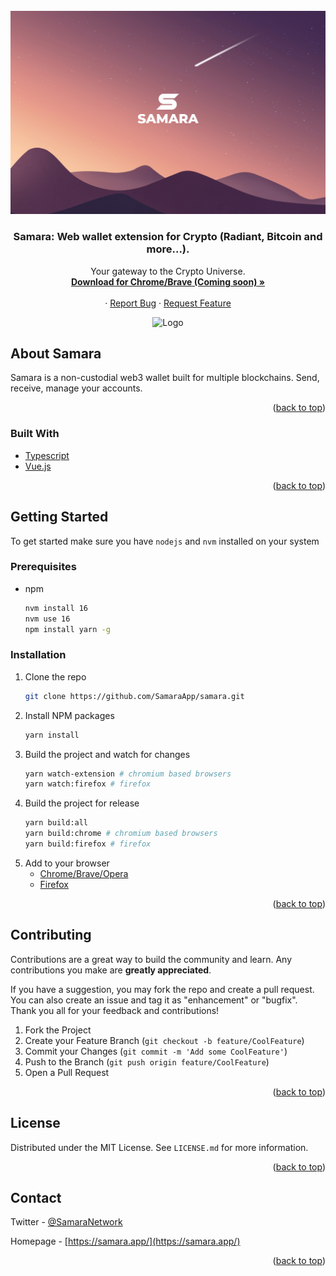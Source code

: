 <br />
<div align="center">
  <a href="https://samara.app">
    <img src="images/samara.jpg" alt="Logo">
  </a>

  <h3 align="center">Samara: Web wallet extension for Crypto (Radiant, Bitcoin and more...).</h3>

  <p align="center">
    Your gateway to the Crypto Universe.
    <br />
    <a href="https://chrome.google.com/webstore/detail/chrome-link-here">
      <strong>Download for Chrome/Brave (Coming soon) »</strong>
    </a>
    <br />
    <br />
    ·
    <a href="https://github.com/SamaraApp/samara/issues">Report Bug</a>
    ·
    <a href="https://github.com/SamaraApp/samara/issues">Request Feature</a>
  </p>

  <img src="images/screens/mont.jpg" alt="Logo">
</div>

<!-- ABOUT THE PROJECT -->
## About Samara

Samara is a non-custodial web3 wallet built for multiple blockchains. 
Send, receive, manage your accounts.

<p align="right">(<a href="#top">back to top</a>)</p>

### Built With

* [Typescript](https://www.typescriptlang.org/)
* [Vue.js](https://vuejs.org/)

<p align="right">(<a href="#top">back to top</a>)</p>


<!-- GETTING STARTED -->
## Getting Started

To get started make sure you have `nodejs` and `nvm` installed on your system

### Prerequisites

* npm
  ```sh
  nvm install 16
  nvm use 16
  npm install yarn -g
  ```

### Installation

1. Clone the repo
   ```sh
   git clone https://github.com/SamaraApp/samara.git
   ```
2. Install NPM packages
   ```sh
   yarn install
   ```
3. Build the project and watch for changes
    ```sh
    yarn watch-extension # chromium based browsers
    yarn watch:firefox # firefox
    ```
4. Build the project for release
    ```sh
    yarn build:all
    yarn build:chrome # chromium based browsers
    yarn build:firefox # firefox
    ```
5. Add to your browser
    * [Chrome/Brave/Opera](https://developer.chrome.com/docs/extensions/mv2/getstarted/#manifest)
    * [Firefox](https://developer.mozilla.org/en-US/docs/Mozilla/Add-ons/WebExtensions/Your_first_WebExtension#installing)

<p align="right">(<a href="#top">back to top</a>)</p>


<!-- CONTRIBUTING -->
## Contributing

Contributions are a great way to build the community and learn. Any contributions you make are **greatly appreciated**.

If you have a suggestion, you may fork the repo and create a pull request. You can also create an issue and tag it as "enhancement" or "bugfix". Thank you all for your feedback and contributions!

1. Fork the Project
2. Create your Feature Branch (`git checkout -b feature/CoolFeature`)
3. Commit your Changes (`git commit -m 'Add some CoolFeature'`)
4. Push to the Branch (`git push origin feature/CoolFeature`)
5. Open a Pull Request

<p align="right">(<a href="#top">back to top</a>)</p>

<!-- LICENSE -->
## License

Distributed under the MIT License. See `LICENSE.md` for more information.

<p align="right">(<a href="#top">back to top</a>)</p>

<!-- CONTACT -->
## Contact

Twitter - [@SamaraNetwork](https://twitter.com/SamaraNetwork)

Homepage - [https://samara.app/](https://samara.app/)

<p align="right">(<a href="#top">back to top</a>)</p>
 
